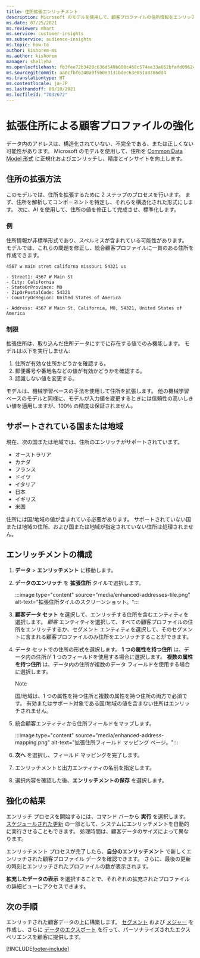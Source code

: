 ```yaml
---
title: 住所拡張エンリッチメント
description: Microsoft のモデルを使用して、顧客プロファイルの住所情報をエンリッチおよび正規化します。
ms.date: 07/25/2021
ms.reviewer: mhart
ms.service: customer-insights
ms.subservice: audience-insights
ms.topic: how-to
author: kishorem-ms
ms.author: kishorem
manager: shellyha
ms.openlocfilehash: fb3fee72b3420c636d549b600c468c574ee33a662bfafd096247dfddf40150bd
ms.sourcegitcommit: aa0cfbf6240a9f560e3131bdec63e051a8786dd4
ms.translationtype: HT
ms.contentlocale: ja-JP
ms.lasthandoff: 08/10/2021
ms.locfileid: "7032672"
---
```

# <a name="enrichment-of-customer-profiles-with-enhanced-addresses"></a>拡張住所による顧客プロファイルの強化

データ内のアドレスは、構造化されていない、不完全である、または正しくない可能性があります。 Microsoft のモデルを使用して、住所を [Common Data Model 形式](/common-data-model/schema/core/applicationcommon/address) に正規化およびエンリッチし、精度とインサイトを向上します。

## <a name="how-we-enhance-addresses"></a>住所の拡張方法

このモデルでは、住所を拡張するために 2 ステップのプロセスを行います。 まず、住所を解析してコンポーネントを特定し、それらを構造化された形式にします。 次に、AI を使用して、住所の値を修正して完成させ、標準化します。

### <a name="example"></a>例

住所情報が非標準形式であり、スペルミスが含まれている可能性があります。 モデルでは、これらの問題を修正し、統合顧客プロファイルに一貫のある住所を作成できます。

```Input
4567 w main stret californa missouri 54321 us
```

```Output
- Street1: 4567 W Main St
- City: California
- StateOrProvince: MO
- ZipOrPostalCode: 54321
- CountryOrRegion: United States of America

- Address: 4567 W Main St, California, MO, 54321, United States of America
```

### <a name="limitations"></a>制限

拡張住所は、取り込んだ住所データにすでに存在する値でのみ機能します。 モデルは以下を実行しません: 

1. 住所が有効な住所かどうかを確認する。
2. 郵便番号や番地名などの値が有効かどうかを確認する。
3. 認識しない値を変更する。

モデルは、機械学習ベースの手法を使用して住所を拡張します。 他の機械学習ベースのモデルと同様に、モデルが入力値を変更するときには信頼性の高いしきい値を適用しますが、100％ の精度は保証されません。

## <a name="supported-countries-or-regions"></a>サポートされている国または地域

現在、次の国または地域では、住所のエンリッチがサポートされています。 

- オーストラリア
- カナダ
- フランス
- ドイツ
- イタリア
- 日本
- イギリス
- 米国

住所には国/地域の値が含まれている必要があります。 サポートされていない国または地域の住所、および国または地域が指定されていない住所は処理されません。

## <a name="configure-the-enrichment"></a>エンリッチメントの構成

1. **データ** > **エンリッチメント** に移動します。

1. **データのエンリッチ** を **拡張住所** タイルで選択します。

   :::image type="content" source="media/enhanced-addresses-tile.png" alt-text="拡張住所タイルのスクリーンショット。":::

1. **顧客データ セット** を選択して、エンリッチする住所を含むエンティティを選択します。 *顧客* エンティティを選択して、すべての顧客プロファイルの住所をエンリッチするか、セグメント エンティティを選択して、そのセグメントに含まれる顧客プロファイルのみ住所をエンリッチすることができます。

1. データ セットでの住所の形式を選択します。 **1 つの属性を持つ住所** は、データ内の住所が 1 つのフィールドを使用する場合に選択します。 **複数の属性を持つ住所** は、データ内の住所が複数のデータ フィールドを使用する場合に選択します。

   > [!NOTE]
   > 国/地域は、1 つの属性を持つ住所と複数の属性を持つ住所の両方で必須です。 有効またはサポート対象である国/地域の値を含まない住所はエンリッチされません。

1.  統合顧客エンティティから住所フィールドをマップします。

    :::image type="content" source="media/enhanced-address-mapping.png" alt-text="拡張住所フィールド マッピング ページ。":::

1. **次へ** を選択し、フィールド マッピングを完了します。

1. エンリッチメントと出力エンティティの名前を指定します。

1. 選択内容を確認した後、**エンリッチメントの保存** を選択します。

## <a name="enrichment-results"></a>強化の結果

エンリッチ プロセスを開始するには、コマンド バーから **実行** を選択します。 [スケジュールされた更新](system.md#schedule-tab) の一部として、システムにエンリッチメントを自動的に実行させることもできます。 処理時間は、顧客データのサイズによって異なります。

エンリッチメント プロセスが完了したら、**自分のエンリッチメント** で新しくエンリッチされた顧客プロファイル データを確認できます。 さらに、最後の更新の時刻とエンリッチされたプロファイルの数が表示されます。

**拡充したデータの表示** を選択することで、それぞれの拡充されたプロファイルの詳細ビューにアクセスできます。

## <a name="next-steps"></a>次の手順

エンリッチされた顧客データの上に構築します。 [セグメント](segments.md) および [メジャー](measures.md) を作成し、さらに [データのエクスポート](export-destinations.md) を行って、パーソナライズされたエクスペリエンスを顧客に提供します。

[!INCLUDE[footer-include](../includes/footer-banner.md)]
